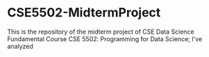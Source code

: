 # CSE5502-MidtermProject
This is the repository of the midterm project of CSE Data Science Fundamental Course CSE 5502: Programming for Data Science; I've analyzed 
